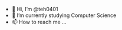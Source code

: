 - 👋 Hi, I’m @teh0401
- 🌱 I’m currently studying Computer Science
- 📫 How to reach me ...

<!---
teh0401/teh0401 is a ✨ special ✨ repository because its `README.md` (this file) appears on your GitHub profile.
You can click the Preview link to take a look at your changes.
--->
